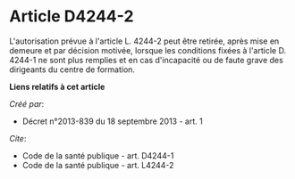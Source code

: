 # Article D4244-2

L'autorisation prévue à l'article L. 4244-2 peut être retirée, après mise en demeure et par décision motivée, lorsque les
conditions fixées à l'article D. 4244-1 ne sont plus remplies et en cas d'incapacité ou de faute grave des dirigeants du
centre de formation.

**Liens relatifs à cet article**

_Créé par_:

  - Décret n°2013-839 du 18 septembre 2013 - art. 1

_Cite_:

  - Code de la santé publique - art. D4244-1
  - Code de la santé publique - art. L4244-2
